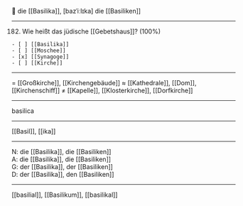 🔴 die [[Basilika]], [bazˈiːlɪka]
die [[Basiliken]]

---

182. Wie heißt das jüdische [[Gebetshaus]]? (100%)


    - [ ] [[Basilika]]
    - [ ] [[Moschee]]
    - [x] [[Synagoge]]
    - [ ] [[Kirche]]

---

= [[Großkirche]], [[Kirchengebäude]]
≈ [[Kathedrale]], [[Dom]], [[Kirchenschiff]]
≠ [[Kapelle]], [[Klosterkirche]], [[Dorfkirche]]

---

basilica

---

[[Basil]], [[ika]]

---

N: die [[Basilika]], die [[Basiliken]]  
A: die [[Basilika]], die [[Basiliken]]  
G: der [[Basilika]], der [[Basiliken]]  
D: der [[Basilika]], den [[Basiliken]]

---

[[basilial]], [[Basilikum]], [[basilikal]]
